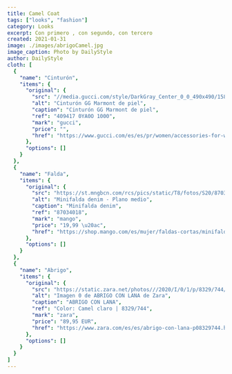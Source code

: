 ```yaml
---
title: Camel Coat
tags: ["looks", "fashion"]
category: Looks
excerpt: Con primero , con segundo, con tercero
created: 2021-01-31
image: ./images/abrigoCamel.jpg
image_caption: Photo by DailyStyle
author: DailyStyle
cloth: [
  {
    "name": "Cinturón",
    "items": {
      "original": {
        "src": "//media.gucci.com/style/DarkGray_Center_0_0_490x490/1580749203/409417_0YA0O_1000_002_100_0000_Light-Cinturn-GG-Marmont-de-piel-con-hebilla-brillante.jpg",
        "alt": "Cinturón GG Marmont de piel",
        "caption": "Cinturón GG Marmont de piel",
        "ref": "409417 0YA0O 1000",
        "mark": "gucci",
        "price": "",
        "href": "https://www.gucci.com/es/es/pr/women/accessories-for-women/belts-for-women/skinny-belts-for-women/gg-marmont-thin-leather-belt-with-shiny-buckle-p-4094170YA0O1000"
      },
      "options": []
    }
  },
  {
    "name": "Falda",
    "items": {
      "original": {
        "src": "https://st.mngbcn.com/rcs/pics/static/T8/fotos/S20/87034018_TN_B.jpg?ts=1610971466185&imwidth=258&imdensity=1",
        "alt": "Minifalda denim - Plano medio",
        "caption": "Minifalda denim",
        "ref": "87034018",
        "mark": "mango",
        "price": "19,99 \u20ac",
        "href": "https://shop.mango.com/es/mujer/faldas-cortas/minifalda-denim_87034018.html"
      },
      "options": []
    }
  },
  {
    "name": "Abrigo",
    "items": {
      "original": {
        "src": "https://static.zara.net/photos///2020/I/0/1/p/8329/744/743/2/w/42/8329744743_6_1_1.jpg?ts=1599731304846",
        "alt": "Imagen 0 de ABRIGO CON LANA de Zara",
        "caption": "ABRIGO CON LANA",
        "ref": "Color: Camel claro | 8329/744",
        "mark": "zara",
        "price": "89,95 EUR",
        "href": "https://www.zara.com/es/es/abrigo-con-lana-p08329744.html?v1=86517459"
      },
      "options": []
    }
  }
]
---
```

